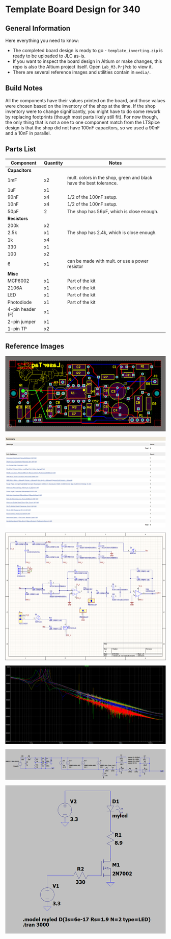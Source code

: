 # Template Board Design for 340

## General Information

Here everything you need to know:

- The completed board design is ready to go - `template_inverting.zip` is ready to be uploaded to JLC as-is.
- If you want to inspect the board design in Altium or make changes, this repo is also the Altium project itself. Open `Lab_M3.PrjPcb` to view it.
- There are several reference images and utilities contain in `media/`.

## Build Notes

All the components have their values printed on the board, and those values were chosen based on the inventory of the shop at the time. If the shop inventory were to change significantly, you might have to do some rework by replacing footprints (though most parts likely still fit). For now though, the only thing that is not a one to one component match from the LTSpice design is that the shop did not have 100nF capacitors, so we used a 90nF and a 10nF in parallel.

## Parts List

| **Component**    | **Quantity** | **Notes**                                                          |
|------------------|--------------|--------------------------------------------------------------------|
| **Capacitors**   |              |                                                                    |
| 1mF              | x2           | mult. colors in the shop, green and black have the best tolerance. |
| 1uF              | x1           |                                                                    |
| 90nF             | x4           | 1/2 of the 100nF setup.                                            |
| 10nF             | x4           | 1/2 of the 100nF setup.                                            |
| 50pF             | 2            | The shop has 56pF, which is close enough.                          |
| **Resistors**    |              |                                                                    |
| 200k             | x2           |                                                                    |
| 2.5k             | x1           | The shop has 2.4k, which is close enough.                          |
| 1k               | x4           |                                                                    |
| 330              | x1           |                                                                    |
| 100              | x2           |                                                                    |
| 6                | x1           | can be made with mult. or use a power resistor                     |
| **Misc**         |              |                                                                    |
| MCP6002          | x1           | Part of the kit                                                    |
| 2106A            | x1           | Part of the kit                                                    |
| LED              | x1           | Part of the kit                                                    |
| Photodiode       | x1           | Part of the kit                                                    |
| 4-pin header (F) | x1           |                                                                    |
| 2-pin jumper     | x1           |                                                                    |
| 1-pin TP         | x2           |                                                                    |

## Reference Images

![Image of the board design](/images/board_design.png)

![Image of the board's DRC](/images/drc_summary.png)

![Image of the altium schematic (tx and rx)](/images/schematic_altium.png)

![Image of the board's performance](/images/fft_ltspice.png)

![Image of the board's LTSpice rx design](/images/schematic_rx_ltspice.png)

![Image of the board's LTSpice tx design](/images/schematic_tx_ltspice.png)